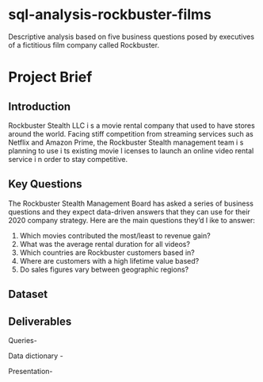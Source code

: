 # sql-analysis-rockbuster-films
Descriptive analysis based on five business questions posed by executives of a fictitious film company called Rockbuster.

# Project Brief
## Introduction
Rockbuster Stealth LLC i s a movie rental company that used to have stores around the
world. Facing stiff competition from streaming services such as Netflix and Amazon Prime,
the Rockbuster Stealth management team i s planning to use i ts existing movie l icenses to
launch an online video rental service i n order to stay competitive.

## Key Questions
The Rockbuster Stealth Management Board has asked a series of business questions and
they expect data-driven answers that they can use for their 2020 company strategy. Here are
the main questions they’d l ike to answer:
  <ol>
    <li> Which movies contributed the most/least to revenue gain?</li>
    <li> What was the average rental duration for all videos?</li>
    <li> Which countries are Rockbuster customers based in?</li>
    <li> Where are customers with a high lifetime value based?</li>
    <li> Do sales figures vary between geographic regions?</li>
  </ol>
  
## Dataset


## Deliverables

Queries- 

Data dictionary - 

Presentation-
